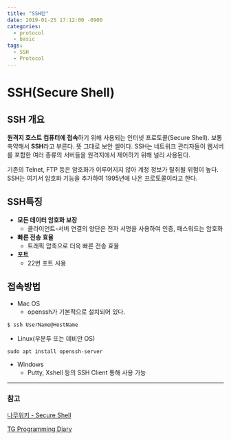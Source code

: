 ```yaml
---
title: "SSH란"
date: 2019-01-25 17:12:00 -0900
categories: 
  - protocol
  - basic
tags: 
  - SSH
  - Protocol
---
```


# SSH(Secure Shell)

## SSH 개요

**원격지 호스트 컴퓨터에 접속**하기 위해 사용되는 인터넷 프로토콜(Secure Shell). 보통 축약해서 **SSH**라고 부른다. 
뜻 그대로 보안 셸이다.
SSH는 네트워크 관리자들이 웹서버를 포함한 여러 종류의 서버들을 원격지에서 제어하기 위해 널리 사용된다.

기존의 Telnet, FTP 등은 암호화가 이루어지지 않아 계정 정보가 탈취될 위험이 높다. SSH는 여기서 암호화 기능을 추가하여 1995년에 나온 프로토콜이라고 한다.

## SSH특징
* **모든 데이터 암호화 보장**
  * 클라이언트-서버 연결의 양단은 전자 서명을 사용하여 인증, 패스워드는 암호화
* **빠른 전송 효율**
  * 트래픽 압축으로 더욱 빠른 전송 효율
* **포트**
  * 22번 포트 사용

## 접속방법
* Mac OS
  * openssh가 기본적으로 설치되어 있다.
 
 ```
 $ ssh UserName@HostName
 ```
* Linux(우분투 또는 데비안 OS)
```
sudo apt install openssh-server
```
* Windows
  * Putty, Xshell 등의 SSH Client 통해 사용 가능
 

---

### 참고
[나무위키 - Secure Shell](https://namu.wiki/w/Secure%20Shell)

[TG Programming Diary](https://tg0825.github.io/2018/04/07/ssh/) 
